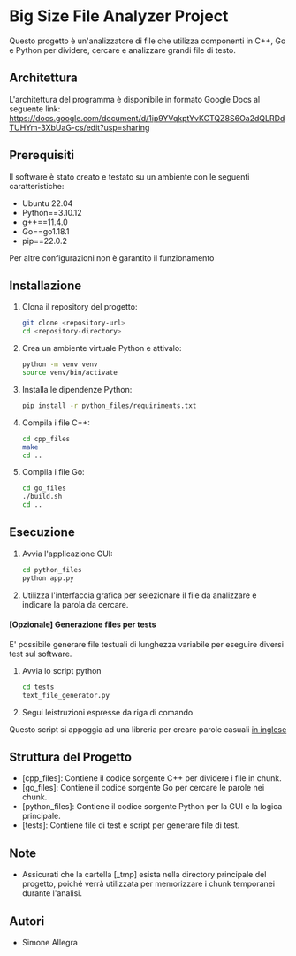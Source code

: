 # Big Size File Analyzer Project

Questo progetto è un'analizzatore di file che utilizza componenti in C++, Go e Python per dividere, cercare e analizzare grandi file di testo.

## Architettura

L'architettura del programma è disponibile in formato Google Docs al seguente link:
https://docs.google.com/document/d/1ip9YVqkptYvKCTQZ8S6Oa2dQLRDdTUHYm-3XbUaG-cs/edit?usp=sharing

## Prerequisiti

Il software è stato creato e testato su un ambiente con le seguenti caratteristiche:

- Ubuntu 22.04 
- Python==3.10.12
- g++==11.4.0
- Go==go1.18.1
- pip==22.0.2

Per altre configurazioni non è garantito il funzionamento

## Installazione

1. Clona il repository del progetto:
    ```sh
    git clone <repository-url>
    cd <repository-directory>
    ```

2. Crea un ambiente virtuale Python e attivalo:
    ```sh
    python -m venv venv
    source venv/bin/activate
    ```

3. Installa le dipendenze Python:
    ```sh
    pip install -r python_files/requiriments.txt
    ```

4. Compila i file C++:
    ```sh
    cd cpp_files
    make
    cd ..
    ```

5. Compila i file Go:
    ```sh
    cd go_files
    ./build.sh
    cd ..
    ```

## Esecuzione

1. Avvia l'applicazione GUI:
    ```sh
    cd python_files
    python app.py
    ```

2. Utilizza l'interfaccia grafica per selezionare il file da analizzare e indicare la parola da cercare.

#### [Opzionale] Generazione files per tests

E' possibile generare file testuali di lunghezza variabile per eseguire diversi test sul software.

1. Avvia lo script python
    ```sh
    cd tests
    text_file_generator.py
    ```

2. Segui leistruzioni espresse da riga di comando

Questo script si appoggia ad una libreria per creare parole casuali <ins>in inglese</ins>

## Struttura del Progetto

- [cpp_files]: Contiene il codice sorgente C++ per dividere i file in chunk.
- [go_files]: Contiene il codice sorgente Go per cercare le parole nei chunk.
- [python_files]: Contiene il codice sorgente Python per la GUI e la logica principale.
- [tests]: Contiene file di test e script per generare file di test.

## Note

- Assicurati che la cartella [_tmp] esista nella directory principale del progetto, poiché verrà utilizzata per memorizzare i chunk temporanei durante l'analisi.

## Autori

- Simone Allegra